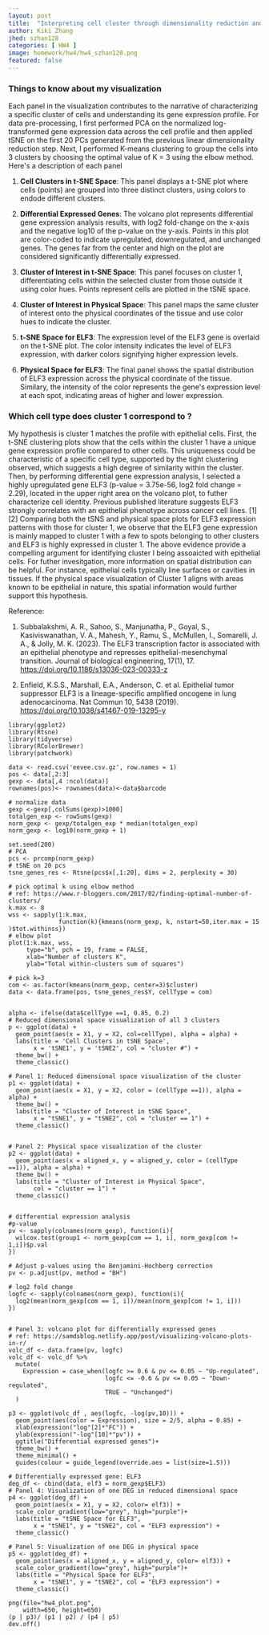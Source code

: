 ```yaml
---
layout: post
title:  "Interpreting cell cluster through dimensionality reduction and differential gene expression analysis "
author: Kiki Zhang
jhed: szhan128
categories: [ HW4 ]
image: homework/hw4/hw4_szhan128.png
featured: false
---
```


### Things to know about my visualization
Each panel in the visualization contributes to the narrative of  characterizing a specific cluster of cells and understanding its gene expression profile. For data pre-processing, I first performed PCA on the normalized log-transformed gene expression data across the cell profile and then applied tSNE on the first 20 PCs generated from the previous linear dimensionality reduction step. Next, I performed K-means clustering to group the cells into 3 clusters by choosing the optimal value of K = 3 using the elbow method. Here's a description of each panel

1. **Cell Clusters in t-SNE Space**: This panel displays a t-SNE plot where cells (points) are grouped into three distinct clusters, using colors to endode different clusters. 
2. **Differential Expressed Genes**: The volcano plot represents differential gene expression analysis results, with log2 fold-change on the x-axis and the negative log10 of the p-value on the y-axis. Points in this plot are color-coded to indicate upregulated, downregulated, and unchanged genes. The genes far from the center and high on the plot are considered significantly differentially expressed.

3. **Cluster of Interest in t-SNE Space**: This panel focuses on cluster 1, differentiating cells within the selected cluster from those outside it using color hues. Points represent cells are plotted in the tSNE space. 

4. **Cluster of Interest in Physical Space**: This panel maps the same cluster of interest onto the physical coordinates of the tissue and use color hues to indicate the cluster. 

5. **t-SNE Space for ELF3**: The expression level of the ELF3 gene is overlaid on the t-SNE plot. The color intensity indicates the level of ELF3 expression, with darker colors signifying higher expression levels.

6. **Physical Space for ELF3**: The final panel shows the spatial distribution of ELF3 expression across the physical coordinate of the tissue. Similary, the intensity of the color represents the gene's expression level at each spot, indicating areas of higher and lower expression.

### Which cell type does cluster 1 correspond to ?
My hypothesis is cluster 1 matches the profile with epithelial cells. First, the t-SNE clustering plots show that the cells within the cluster 1 have a unique gene expression profile compared to other cells. This uniqueness could be characteristic of a specific cell type, supported by the tight clustering observed, which suggests a high degree of similarity within the cluster. Then, by performing differential gene expression analysis, I selected a highly upregulated gene ELF3 (p-value = 3.75e-56, log2 fold change = 2.29), located in the upper right area on the volcano plot, to futher characterize cell identity. Previous published literature suggests ELF3 strongly correlates with an epithelial phenotype across cancer cell lines. [1] [2] Comparing both the tSNS and physical space plots for ELF3 expression patterns with those for cluster 1, we observe that the ELF3 gene expression is mainly mapped to cluster 1 with a few to spots belonging to other clusters and ELF3 is highly expressed in cluster 1. The above evidence provide a compelling argument for identifying cluster I being assoaicted with epithelial cells. For futher invesitgation, more information on spatial distribution can be helpful. For instance, epithelial cells typically line surfaces or cavities in tissues. If the physical space visualization of Cluster 1 aligns with areas known to be epithelial in nature, this spatial information would further support this hypothesis. 



Reference:
1. Subbalakshmi, A. R., Sahoo, S., Manjunatha, P., Goyal, S., Kasiviswanathan, V. A., Mahesh, Y., Ramu, S., McMullen, I., Somarelli, J. A., & Jolly, M. K. (2023). The ELF3 transcription factor is associated with an epithelial phenotype and represses epithelial-mesenchymal transition. Journal of biological engineering, 17(1), 17. https://doi.org/10.1186/s13036-023-00333-z

2. Enfield, K.S.S., Marshall, E.A., Anderson, C. et al. Epithelial tumor suppressor ELF3 is a lineage-specific amplified oncogene in lung adenocarcinoma. Nat Commun 10, 5438 (2019). https://doi.org/10.1038/s41467-019-13295-y


```{r}
library(ggplot2)
library(Rtsne)
library(tidyverse)
library(RColorBrewer)
library(patchwork)

data <- read.csv('eevee.csv.gz', row.names = 1)
pos <- data[,2:3]
gexp <- data[,4 :ncol(data)]
rownames(pos)<- rownames(data)<-data$barcode

# normalize data
gexp <-gexp[,colSums(gexp)>1000]
totalgen_exp <- rowSums(gexp)
norm_gexp <- gexp/totalgen_exp * median(totalgen_exp)
norm_gexp <- log10(norm_gexp + 1)

set.seed(200)
# PCA
pcs <- prcomp(norm_gexp)
# tSNE on 20 pcs
tsne_genes_res <- Rtsne(pcs$x[,1:20], dims = 2, perplexity = 30)

# pick optimal k using elbow method
# ref: https://www.r-bloggers.com/2017/02/finding-optimal-number-of-clusters/
k.max <- 8
wss <- sapply(1:k.max, 
              function(k){kmeans(norm_gexp, k, nstart=50,iter.max = 15 )$tot.withinss})
# elbow plot
plot(1:k.max, wss,
     type="b", pch = 19, frame = FALSE, 
     xlab="Number of clusters K",
     ylab="Total within-clusters sum of squares")

# pick k=3
com <- as.factor(kmeans(norm_gexp, center=3)$cluster)
data <- data.frame(pos, tsne_genes_res$Y, cellType = com)


alpha <- ifelse(data$cellType ==1, 0.85, 0.2)
# Reduced dimensional space visualization of all 3 clusters
p <- ggplot(data) + 
  geom_point(aes(x = X1, y = X2, col=cellType), alpha = alpha) +
  labs(title = 'Cell Clusters in tSNE Space',
       x = 'tSNE1', y = 'tSNE2', col = "cluster #") +
  theme_bw() +
  theme_classic()

# Panel 1: Reduced dimensional space visualization of the cluster
p1 <- ggplot(data) +
  geom_point(aes(x = X1, y = X2, color = (cellType ==1)), alpha = alpha) +
  theme_bw() + 
  labs(title = "Cluster of Interest in tSNE Space",
       x = "tSNE1", y = "tSNE2", col = "cluster == 1") +
  theme_classic()


# Panel 2: Physical space visualization of the cluster
p2 <- ggplot(data) +
  geom_point(aes(x = aligned_x, y = aligned_y, color = (cellType ==1)), alpha = alpha) +
  theme_bw() + 
  labs(title = "Cluster of Interest in Physical Space",
       col = "cluster == 1") +
  theme_classic()


# differential expression analysis 
#p-value
pv <- sapply(colnames(norm_gexp), function(i){
  wilcox.test(group1 <- norm_gexp[com == 1, i], norm_gexp[com != 1,i])$p.val
})

# Adjust p-values using the Benjamini-Hochberg correction
pv <- p.adjust(pv, method = "BH")

# log2 fold change
logfc <- sapply(colnames(norm_gexp), function(i){
  log2(mean(norm_gexp[com == 1, i])/mean(norm_gexp[com != 1, i]))
})


# Panel 3: volcano plot for differentially expressed genes
# ref: https://samdsblog.netlify.app/post/visualizing-volcano-plots-in-r/
volc_df <- data.frame(pv, logfc)
volc_df <- volc_df %>% 
  mutate(
    Expression = case_when(logfc >= 0.6 & pv <= 0.05 ~ "Up-regulated",
                           logfc <= -0.6 & pv <= 0.05 ~ "Down-regulated",
                           TRUE ~ "Unchanged")
  )

p3 <- ggplot(volc_df , aes(logfc, -log(pv,10))) +
  geom_point(aes(color = Expression), size = 2/5, alpha = 0.85) +
  xlab(expression("log"[2]*"FC")) + 
  ylab(expression("-log"[10]*"pv")) +
  ggtitle("Differential expressed genes")+
  theme_bw() +
  theme_minimal() +
  guides(colour = guide_legend(override.aes = list(size=1.5))) 

# Differentially expressed gene: ELF3
deg_df <- cbind(data, elf3 = norm_gexp$ELF3)
# Panel 4: Visualization of one DEG in reduced dimensional space
p4 <- ggplot(deg_df) +
  geom_point(aes(x = X1, y = X2, color= elf3)) +
  scale_color_gradient(low="grey", high="purple")+
  labs(title = "tSNE Space for ELF3",
       x = "tSNE1", y = "tSNE2", col = "ELF3 expression") +
  theme_classic()

# Panel 5: Visualization of one DEG in physical space
p5 <- ggplot(deg_df) +
  geom_point(aes(x = aligned_x, y = aligned_y, color= elf3)) +
  scale_color_gradient(low="grey", high="purple")+
  labs(title = "Physical Space for ELF3",
       x = "tSNE1", y = "tSNE2", col = "ELF3 expression") +
  theme_classic()

png(file="hw4_plot.png",
    width=650, height=650)
(p | p3)/ (p1 | p2) / (p4 | p5) 
dev.off()
```